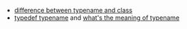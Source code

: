 * [difference between typename and class](https://stackoverflow.com/questions/2023977/difference-of-keywords-typename-and-class-in-templates)
* [typedef typename](https://www.reddit.com/r/cpp/comments/q1854/typedef_typename_please_help_me_understand/) and [what's the meaning of typename](https://stackoverflow.com/questions/1600936/officially-what-is-typename-for)
